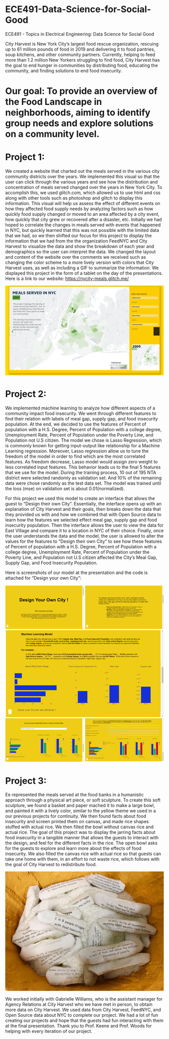 # ECE491-Data-Science-for-Social-Good
ECE491 - Topics in Electrical Engineering: Data Science for Social Good

City Harvest is New York City’s largest food rescue organization, rescuing up to 61 million pounds of food in 2019 and delivering it to food pantries, soup kitchens, and other community partners. Currently, helping to feed more than 1.2 million New Yorkers struggling to find food, City Harvest has the goal to end hunger in communities by distributing food, educating the community, and finding solutions to end food insecurity.

# Our goal: To provide an overview of the Food Landscape in neighborhoods, aiming to identify group needs and explore solutions on a community level.

# Project 1: 
We created a website that charted out the meals served in the various city community districts over the years. We implemented this visual so that the user can click through the various years and see how the distribution and concentration of meals served changed over the years in New York City. To accomplish this, we used glitch.com, which allowed us to use html and css along with other tools such as photoshop and glitch to display this information. This visual will help us assess the effect of different events on how they affected food supply needs by analyzing factors such as how quickly food supply changed or moved to an area affected by a city event, how quickly that city grew or recovered after a disaster, etc. Initially we had hoped to correlate the changes in meals served with events that happened in NYC, but quickly learned that this was not possible with the limited data that we had, so we then shifted our focus for this project to display the information that we had from the the organization FeedNYC and City Harvest to visualize the data and show the breakdown of each year and demographics so the user can interpret the data. We changed the layout and content of the website over the comments we received such as changing the color scheme to a more lively version with colors that City Harvest uses, as well as including a GIF to summarize the information. We displayed this project in the form of a tablet on the day of the presentations.
Here is a link to our website: https://nycity-meals.glitch.me/

![GitHub Logo](/images/glitchScreen.png)

# Project 2:
We implemented machine learning to analyze how different aspects of a community impact food insecurity. We went through different features to find their relation with labels of meal gap, supply gap, and food insecurity population. At the end, we decided to use the features of Percent of population with a H.S. Degree, Percent of Population with a college degree, Unemployment Rate, Percent of Population under the Poverty Line, and Population not U.S citizen. The model we chose is Lasso Regression, which is commonly known for getting input-output like relationship for a Machine Learning regression. Moreover, Lasso regression allow us to tune the freedom of the model in order to find which are the most correlated features. As freedom decrease, Lasso model would assign zero weight to less correlated input features. This behavior leads us to the final 5 features that we use for the model. During the training process, 10 out of 195 NTA district were selected randomly as validation set. And 10% of the remaining data were chose randomly as the test data set. The model was trained until the loss (mse) on validation set is about 0.01(normalized). 

For this project we used this model to create an interface that allows the guest to “Design their own City”. Essentially, the interface opens up with an explanation of City Harvest and their goals, then breaks down the data that they provided us with and how we combined that with Open Source data to learn how the features we selected effect meal gap, supply gap and food insecurity population. Then the interface allows the user to view the data for East Village and compare it to a location in NYC of their choice. Finally, once the user understands the data and the model, the user is allowed to alter the values for the features to “Design their own City” to see how these features of Percent of population with a H.S. Degree, Percent of Population with a college degree, Unemployment Rate, Percent of Population under the Poverty Line, and Population not U.S citizen affected the City’s Meal Gap, Supply Gap, and Food Insecurity Population.

Here is screenshots of our model at the presentation and the code is attached for “Design your own City”:

![GitHub Logo](/images/chALL.png)

# Project 3:
Ee represented the meals served at the food banks in a humanistic approach through a physical art piece, or soft sculpture. To create this soft sculpture, we found a basket and paper mached it to make a large bowl, and painted it with a lively color, similar to the yellow theme we used in a our previous projects for continuity. We then found facts about food insecurity and screen printed them on canvas, and made rice shapes stuffed with actual rice. We then filled the bowl without canvas rice and actual rice. The goal of this project was to display the jarring facts about food insecurity in a tangible manner that allows the guests to interact with the design, and feel for the different facts in the rice. The open bowl asks for the guests to explore and learn more about the effects of food insecurity. We also filled the canvas rice with actual rice so that guests can take one home with them, in an effort to not waste rice, which follows with the goal of City Harvest to redistribute food.


![Rice Bowl](/images/riceBowlCloseUp.jpg)

We worked initially with Gabrielle Williams, who is the assistant manager for Agency Relations at City Harvest who we have met in person, to obtain more data on City Harvest. We used data from City Harvest, FeedNYC, and Open Source data about NYC to complete our project. We had a lot of fun creating our projects and hope that the guests had fun interacting with them at the final presentation. Thank you to Prof. Keene and Prof. Woods for helping with every iteration of our project.


